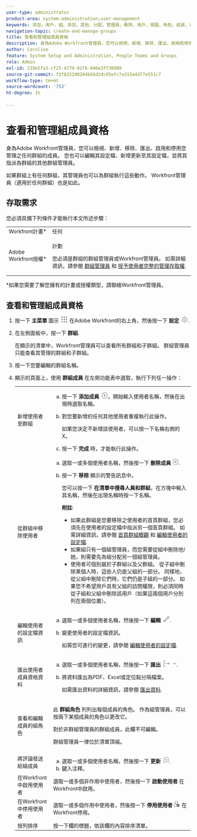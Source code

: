 ```yaml
---
user-type: administrator
product-area: system-administration;user-management
keywords: 添加，用戶，組，添加，其他，分配，管理員，刪除，用戶，視圖，角色，成員，導出，成員，資料
navigation-topic: create-and-manage-groups
title: 查看和管理組成員資格
description: 身為Adobe Workfront管理員，您可以檢視、新增、移除、匯出、啟用和停用您管理之任何群組的成員。 您也可以編輯其設定檔、新增更新至其設定檔，並將其指派為群組的其他群組管理員。
author: Caroline
feature: System Setup and Administration, People Teams and Groups
role: Admin
exl-id: 219e5fa3-cf25-477d-82f6-046e3ff30989
source-git-commit: f2f825280204b56d2dc85efc7a315a4377e551c7
workflow-type: tm+mt
source-wordcount: '753'
ht-degree: 1%

---
```


# 查看和管理組成員資格

身為Adobe Workfront管理員，您可以檢視、新增、移除、匯出、啟用和停用您管理之任何群組的成員。 您也可以編輯其設定檔、新增更新至其設定檔，並將其指派為群組的其他群組管理員。

如果群組上有任何群組，其管理員也可以為群組執行這些動作。 Workfront管理員（適用於任何群組）也是如此。

## 存取需求

您必須具備下列條件才能執行本文所述步驟：

<table style="table-layout:auto"> 
 <col> 
 <col> 
 <tbody> 
  <tr> 
   <td role="rowheader">Workfront計畫*</td> 
   <td>任何</td> 
  </tr> 
  <tr> 
   <td role="rowheader">Adobe Workfront授權*</td> 
   <td> <p>計劃 </p> <p>您必須是群組的群組管理員或Workfront管理員。 如需詳細資訊，請參閱 <a href="../../../administration-and-setup/manage-groups/group-roles/group-administrators.md" class="MCXref xref">群組管理員</a> 和 <a href="../../../administration-and-setup/add-users/configure-and-grant-access/grant-a-user-full-administrative-access.md" class="MCXref xref">授予使用者完整的管理存取權</a>.</p> </td> 
  </tr> 
 </tbody> 
</table>

&#42;如果您需要了解您擁有的計畫或授權類型，請聯絡Workfront管理員。

## 查看和管理組成員資格

1. 按一下 **主菜單** 圖示 ![](assets/main-menu-icon.png) 在Adobe Workfront的右上角，然後按一下 **設定** ![](assets/gear-icon-settings.png).

1. 在左側面板中，按一下 **群組**.

   在顯示的清單中，Workfront管理員可以查看所有群組和子群組。 群組管理員只能查看其管理的群組和子群組。

1. 按一下您要編輯的群組名稱。
1. 顯示的頁面上，使用 **群組成員** 在左側功能表中選取，執行下列任一操作：

   <table style="table-layout:auto"> 
    <col> 
    <col> 
    <tbody> 
     <tr> 
      <td role="rowheader">新增使用者至群組</td> 
      <td> 
       <ol style="list-style-type: lower-alpha;"> 
        <li value="1">按一下 <strong>添加成員</strong> <img src="assets/add-icon-plus-in-circle.png">，開始輸入使用者名稱，然後在出現時選取名稱。</li> 
        <li value="2"> <p>對您要新增的任何其他使用者重複執行此操作。</p> <p>如果您決定不新增該使用者，可以按一下名稱右側的X。</p> </li> 
        <li value="3">按一下 <strong>完成</strong> 時，才能執行此操作。</li> 
       </ol> </td> 
     </tr> 
     <tr> 
      <td role="rowheader">從群組中移除使用者</td> 
      <td> 
       <ol style="list-style-type: lower-alpha;"> 
        <li value="1">選取一或多個使用者名稱，然後按一下 <strong>刪除成員</strong><img src="assets/remove-icon---x-in-circle.png">.</li> 
        <li value="2"> <p>按一下 <strong>移除</strong> 顯示的警告訊息中。</p> <p>您可以按一下 <strong>在清單中搜尋人員和群組</strong>，在方塊中輸入其名稱，然後在出現名稱時按一下名稱。</p> <p><b>附註</b>:  
          <ul> 
           <li>如果此群組是您要移除之使用者的首頁群組，您必須先在使用者的設定檔中指派另一個首頁群組。 如需詳細資訊，請參閱 <a href="../../../administration-and-setup/manage-groups/groups-overview/home-groups.md" class="MCXref xref">首頁群組概觀</a> 和 <a href="../../../administration-and-setup/add-users/create-and-manage-users/edit-a-users-profile.md" class="MCXref xref">編輯使用者的設定檔</a>.</li> 
           <li>如果組只有一個組管理員，而您需要從組中刪除他/她，則需要先為組分配另一個組管理員。</li> 
           <li>使用者可個別屬於子群組以及父群組。 從子組中刪除某個人時，這些人仍是父組的一部分。 同樣地，從父組中刪除它們時，它們仍是子組的一部分。 如果您不希望用戶具有父組的訪問權限，則必須同時從子組和父組中刪除該用戶（如果這兩個用戶分別列在兩個位置）。</li> 
          </ul> </p> </li> 
       </ol> </td> 
     </tr> 
     <tr> 
      <td role="rowheader">編輯使用者的設定檔資訊</td> 
      <td> 
       <ol style="list-style-type: lower-alpha;"> 
        <li value="1">選取一或多個使用者名稱，然後按一下 <strong>編輯</strong> <img src="assets/edit-icon.png">.</li> 
        <li value="2"> <p>變更使用者的設定檔資訊。</p> <p>如需您可進行的變更，請參閱 <a href="../../../administration-and-setup/add-users/create-and-manage-users/edit-a-users-profile.md" class="MCXref xref">編輯使用者的設定檔</a>.</p> </li> 
       </ol> </td> 
     </tr> 
     <tr> 
      <td role="rowheader">匯出使用者成員資格資料</td> 
      <td> 
       <ol style="list-style-type: lower-alpha;"> 
        <li value="1">選取一或多個使用者名稱，然後按一下 <strong>匯出</strong> <img src="assets/export.png">.</li> 
        <li value="2"> <p>將資料匯出為PDF、Excel或定位點分隔檔案。</p> <p>如需匯出資料的詳細資訊，請參閱 <a href="../../../reports-and-dashboards/reports/creating-and-managing-reports/export-data.md" class="MCXref xref">匯出資料</a>.</p> </li> 
       </ol> </td> 
     </tr> 
     <tr> 
      <td role="rowheader">查看和編輯成員的組角色</td> 
      <td> <p>此 <strong>群組角色</strong> 列列出每個成員的角色。 作為組管理員，可以按兩下某個成員的角色以更改它。</p> <p>對於非群組管理員的群組成員，此欄不可編輯。</p> <p>群組管理員一律位於清單頂端。</p> </td> 
     </tr> 
     <tr> 
      <td role="rowheader">將評論發送給組成員</td> 
      <td> 
       <ol style="list-style-type: lower-alpha;"> 
        <li value="1">選取一或多個使用者名稱，然後按一下 <strong>更新</strong> <img src="assets/comment-icon.png">.</li> 
        <li value="2">鍵入注釋。</li> 
       </ol> </td> 
     </tr> 
     <tr> 
      <td role="rowheader">在Workfront中啟用使用者</td> 
      <td>選取一或多個非作用中使用者，然後按一下 <strong>啟動使用者</strong> 在Workfront中啟用。 </td> 
     </tr> 
     <tr> 
      <td role="rowheader">在Workfront中停用使用者</td> 
      <td>選取一或多個作用中使用者，然後按一下 <strong>停用使用者</strong><img src="assets/deactivate-user.png"> 在Workfront停用。</td> 
     </tr> 
     <tr> 
      <td role="rowheader">按列排序</td> 
      <td>按一下欄的標題，依該欄的內容排序清單。</td> 
     </tr> 
    </tbody> 
   </table>
